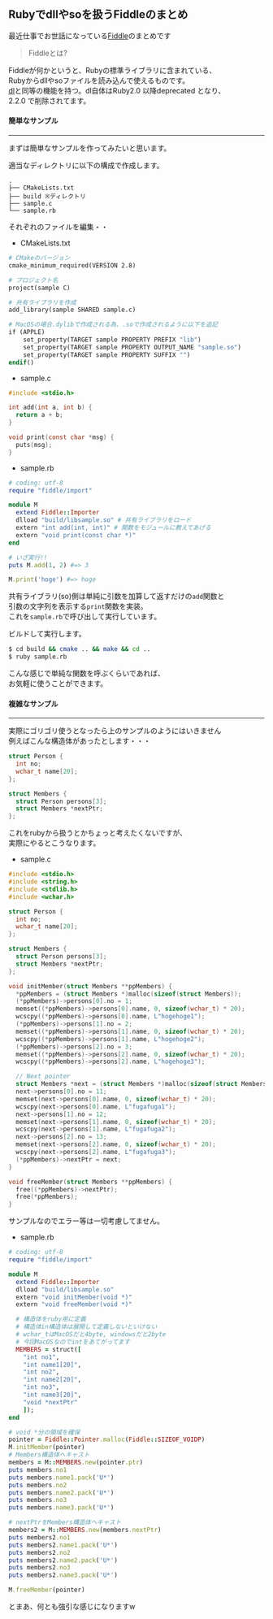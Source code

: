 ## Rubyでdllやsoを扱うFiddleのまとめ

最近仕事でお世話になっている[Fiddle](http://docs.ruby-lang.org/ja/2.2.0/library/fiddle.html)のまとめです<br>

> Fiddleとは?

Fiddleが何かというと、Rubyの標準ライブラリに含まれている、<br>
Rubyからdllやsoファイルを読み込んで使えるものです。<br>
[dl](http://docs.ruby-lang.org/ja/2.1.0/library/dl.html)と同等の機能を持つ。dl自体はRuby2.0 以降deprecated となり、<br>
2.2.0 で削除されてます。

#### 簡単なサンプル
***

まずは簡単なサンプルを作ってみたいと思います。<br>

適当なディレクトリに以下の構成で作成します。
```
.
├── CMakeLists.txt
├── build ※ディレクトリ
├── sample.c
└── sample.rb
```
それぞれのファイルを編集・・

* CMakeLists.txt

```makefile
# CMakeのバージョン
cmake_minimum_required(VERSION 2.8)

# プロジェクト名
project(sample C)

# 共有ライブラリを作成
add_library(sample SHARED sample.c)

# MacOSの場合.dylibで作成される為、.soで作成されるように以下を追記
if (APPLE)
    set_property(TARGET sample PROPERTY PREFIX "lib")
    set_property(TARGET sample PROPERTY OUTPUT_NAME "sample.so")
    set_property(TARGET sample PROPERTY SUFFIX "")
endif()
```

* sample.c

```c
#include <stdio.h>

int add(int a, int b) {
  return a + b;
}

void print(const char *msg) {
  puts(msg);
}
```

* sample.rb

```ruby
# coding: utf-8
require "fiddle/import"

module M
  extend Fiddle::Importer
  dlload "build/libsample.so" # 共有ライブラリをロード
  extern "int add(int, int)" # 関数をモジュールに教えてあげる
  extern "void print(const char *)"
end

# いざ実行!!
puts M.add(1, 2) #=> 3

M.print('hoge') #=> hoge
```

共有ライブラリ(so)側は単純に引数を加算して返すだけの`add`関数と<br>
引数の文字列を表示する`print`関数を実装。<br>
これを`sample.rb`で呼び出して実行しています。

ビルドして実行します。
```sh
$ cd build && cmake .. && make && cd ..
$ ruby sample.rb
```

こんな感じで単純な関数を呼ぶくらいであれば、<br>
お気軽に使うことができます。

#### 複雑なサンプル
***

実際にゴリゴリ使うとなったら上のサンプルのようにはいきません<br>
例えばこんな構造体があったとします・・・
```c
struct Person {
  int no;
  wchar_t name[20];
};

struct Members {
  struct Person persons[3];
  struct Members *nextPtr;
};
```
これをrubyから扱うとかちょっと考えたくないですが、<br>
実際にやるとこうなります。

* sample.c

```c
#include <stdio.h>
#include <string.h>
#include <stdlib.h>
#include <wchar.h>

struct Person {
  int no;
  wchar_t name[20];
};

struct Members {
  struct Person persons[3];
  struct Members *nextPtr;
};

void initMember(struct Members **ppMembers) {
  *ppMembers = (struct Members *)malloc(sizeof(struct Members));
  (*ppMembers)->persons[0].no = 1;
  memset((*ppMembers)->persons[0].name, 0, sizeof(wchar_t) * 20);
  wcscpy((*ppMembers)->persons[0].name, L"hogehoge1");
  (*ppMembers)->persons[1].no = 2;
  memset((*ppMembers)->persons[1].name, 0, sizeof(wchar_t) * 20);
  wcscpy((*ppMembers)->persons[1].name, L"hogehoge2");
  (*ppMembers)->persons[2].no = 3;
  memset((*ppMembers)->persons[2].name, 0, sizeof(wchar_t) * 20);
  wcscpy((*ppMembers)->persons[2].name, L"hogehoge3");

  // Next pointer
  struct Members *next = (struct Members *)malloc(sizeof(struct Members));
  next->persons[0].no = 11;
  memset(next->persons[0].name, 0, sizeof(wchar_t) * 20);
  wcscpy(next->persons[0].name, L"fugafuga1");
  next->persons[1].no = 12;
  memset(next->persons[1].name, 0, sizeof(wchar_t) * 20);
  wcscpy(next->persons[1].name, L"fugafuga2");
  next->persons[2].no = 13;
  memset(next->persons[2].name, 0, sizeof(wchar_t) * 20);
  wcscpy(next->persons[2].name, L"fugafuga3");
  (*ppMembers)->nextPtr = next;
}

void freeMember(struct Members **ppMembers) {
  free((*ppMembers)->nextPtr);
  free(*ppMembers);
}

```
サンプルなのでエラー等は一切考慮してません。

* sample.rb

```ruby
# coding: utf-8
require "fiddle/import"

module M
  extend Fiddle::Importer
  dlload "build/libsample.so"
  extern "void initMember(void *)"
  extern "void freeMember(void *)"

  # 構造体をruby用に定義
  # 構造体in構造体は展開して定義しないといけない
  # wchar_tはMacOSだと4byte, windowsだと2byte
  # 今回MacOSなのでintをあてがってます
  MEMBERS = struct([
    "int no1",
    "int name1[20]",
    "int no2",
    "int name2[20]",
    "int no3",
    "int name3[20]",
    "void *nextPtr"
    ]);
end

# void *分の領域を確保
pointer = Fiddle::Pointer.malloc(Fiddle::SIZEOF_VOIDP)
M.initMember(pointer)
# Members構造体へキャスト
members = M::MEMBERS.new(pointer.ptr)
puts members.no1
puts members.name1.pack('U*')
puts members.no2
puts members.name2.pack('U*')
puts members.no3
puts members.name3.pack('U*')

# nextPtrをMembers構造体へキャスト
members2 = M::MEMBERS.new(members.nextPtr)
puts members2.no1
puts members2.name1.pack('U*')
puts members2.no2
puts members2.name2.pack('U*')
puts members2.no3
puts members2.name3.pack('U*')

M.freeMember(pointer)
```
とまあ、何とも強引な感じになりますw
